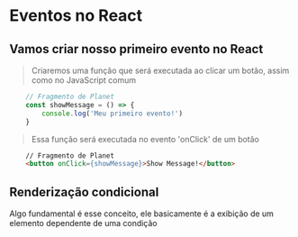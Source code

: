 # Eventos no React

## Vamos criar nosso primeiro evento no React
> Criaremos uma função que será executada ao clicar um botão, assim como no JavaScript comum
```javascript
    // Fragmento de Planet
    const showMessage = () => {
        console.log('Meu primeiro evento!')
    }
```
> Essa função será executada no evento 'onClick' de um botão
```html
    // Fragmento de Planet
    <button onClick={showMessage}>Show Message!</button>
```

## Renderização condicional
Algo fundamental é esse conceito, ele basicamente é a exibição de um elemento dependente de uma condição
